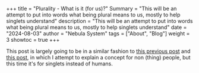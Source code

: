 +++
title = "Plurality - What is it (for us)?"
Summary = "This will be an attempt to put into words what being plural means to us, mostly to help singlets understand"
description = "This will be an attempt to put into words what being plural means to us, mostly to help singlets understand"
date = "2024-08-03"
author = "Nebula System"
tags = ["About", "Blog"]
weight = 3
showtoc = true
+++

This post is largely going to be in a similar fashion to [this previous post](/posts/nonhuman) and [this post](/posts/2024-07-29), in which I attempt to explain a concept for non (thing) people, but this time it's for singlets instead of humans.
